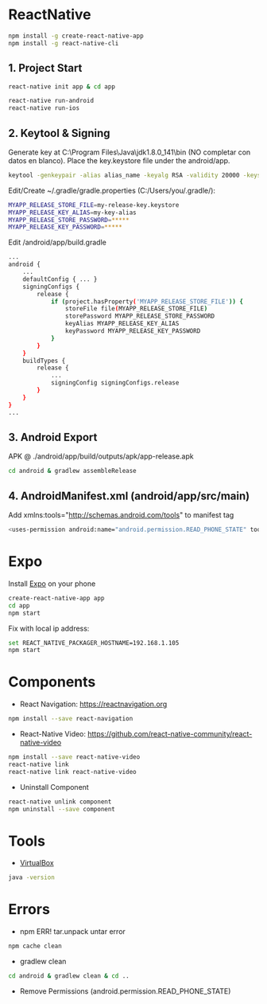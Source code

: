 # ReactNative
```sh
npm install -g create-react-native-app
npm install -g react-native-cli
```

## 1. Project Start
```sh
react-native init app & cd app

react-native run-android
react-native run-ios
```

## 2. Keytool & Signing
Generate key at C:\Program Files\Java\jdk1.8.0_141\bin (NO completar con datos en blanco). Place the key.keystore file under the android/app.
```sh
keytool -genkeypair -alias alias_name -keyalg RSA -validity 20000 -keystore H:\project\key.keystore
```
Edit/Create ~/.gradle/gradle.properties (C:/Users/you/.gradle/):
```sh
MYAPP_RELEASE_STORE_FILE=my-release-key.keystore
MYAPP_RELEASE_KEY_ALIAS=my-key-alias
MYAPP_RELEASE_STORE_PASSWORD=*****
MYAPP_RELEASE_KEY_PASSWORD=*****
```
Edit /android/app/build.gradle
```sh
...
android {
    ...
    defaultConfig { ... }
    signingConfigs {
        release {
            if (project.hasProperty('MYAPP_RELEASE_STORE_FILE')) {
                storeFile file(MYAPP_RELEASE_STORE_FILE)
                storePassword MYAPP_RELEASE_STORE_PASSWORD
                keyAlias MYAPP_RELEASE_KEY_ALIAS
                keyPassword MYAPP_RELEASE_KEY_PASSWORD
            }
        }
    }
    buildTypes {
        release {
            ...
            signingConfig signingConfigs.release
        }
    }
}
...
```

## 3. Android Export
APK @ ./android/app/build/outputs/apk/app-release.apk
```sh
cd android & gradlew assembleRelease
```

## 4. AndroidManifest.xml (android/app/src/main)
Add xmlns:tools="http://schemas.android.com/tools" to manifest tag
```sh
<uses-permission android:name="android.permission.READ_PHONE_STATE" tools:node="remove" />
```


# Expo
Install <a href="https://expo.io/">Expo</a> on your phone
```sh
create-react-native-app app
cd app
npm start
```
Fix with local ip address:
```sh
set REACT_NATIVE_PACKAGER_HOSTNAME=192.168.1.105
npm start
```

# Components
- React Navigation: <a href="https://reactnavigation.org">https://reactnavigation.org</a>
```sh
npm install --save react-navigation
```

- React-Native Video: <a href="https://github.com/react-native-community/react-native-video">https://github.com/react-native-community/react-native-video</a>
```sh
npm install --save react-native-video
react-native link
react-native link react-native-video
```

- Uninstall Component
```sh
react-native unlink component
npm uninstall --save component
```

# Tools
- <a href="https://www.virtualbox.org/">VirtualBox</a>
```sh
java -version
```


# Errors
- npm ERR! tar.unpack untar error
```sh
npm cache clean
```
- gradlew clean
```sh
cd android & gradlew clean & cd ..
```
- Remove Permissions (android.permission.READ_PHONE_STATE)
